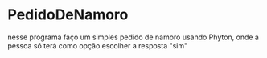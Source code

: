 # PedidoDeNamoro
nesse programa faço um simples pedido de namoro usando Phyton, onde a pessoa só terá como opção escolher a resposta "sim"
